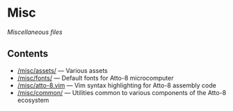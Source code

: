 # Misc

_Miscellaneous files_

## Contents

- [/misc/assets/](../misc/assets/) &mdash; Various assets
- [/misc/fonts/](../misc/fonts/) &mdash; Default fonts for Atto-8 microcomputer
- [/misc/atto-8.vim](../misc/atto-8.vim) &mdash; Vim syntax highlighting for Atto-8 assembly code
- [/misc/common/](../misc/common/) &mdash; Utilities common to various components of the Atto-8 ecosystem
